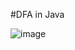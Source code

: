 #DFA in Java

![image](https://github.com/chryzanths/AutomataTheories/assets/104879763/e370464b-4ab5-4cd2-9f42-16b648107b96)

